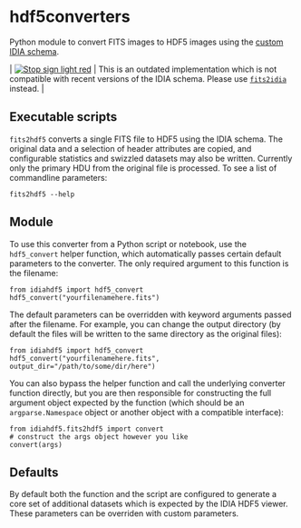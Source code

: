 # hdf5converters
Python module to convert FITS images to HDF5 images using the [custom IDIA schema](https://github.com/idia-astro/hdf5converters/wiki/HDF5-Image-Schema).

| [![Stop sign light red](https://upload.wikimedia.org/wikipedia/commons/thumb/9/9d/Stop_sign_light_red.svg/64px-Stop_sign_light_red.svg.png)](https://commons.wikimedia.org/wiki/File:Stop_sign_light_red.svg) | This is an outdated implementation which is not compatible with recent versions of the IDIA schema. Please use [`fits2idia`](https://github.com/CARTAvis/fits2idia) instead. |

## Executable scripts

`fits2hdf5` converts a single FITS file to HDF5 using the IDIA schema. The original data and a selection of header attributes are copied, and configurable statistics and swizzled datasets may also be written. Currently only the primary HDU from the original file is processed. To see a list of commandline parameters:

    fits2hdf5 --help

## Module

To use this converter from a Python script or notebook, use the `hdf5_convert` helper function, which automatically passes certain default parameters to the converter. The only required argument to this function is the filename:

    from idiahdf5 import hdf5_convert
    hdf5_convert("yourfilenamehere.fits")

The default parameters can be overridden with keyword arguments passed after the filename. For example, you can change the output directory (by default the files will be written to the same directory as the original files):

    from idiahdf5 import hdf5_convert
    hdf5_convert("yourfilenamehere.fits", output_dir="/path/to/some/dir/here")

You can also bypass the helper function and call the underlying converter function directly, but you are then responsible for constructing the full argument object expected by the function (which should be an `argparse.Namespace` object or another object with a compatible interface):

    from idiahdf5.fits2hdf5 import convert
    # construct the args object however you like
    convert(args)

## Defaults

By default both the function and the script are configured to generate a core set of additional datasets which is expected by the IDIA HDF5 viewer. These parameters can be overriden with custom parameters.
